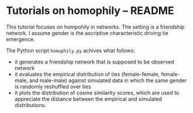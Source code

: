 # Tutorials on homophily – README

This tutorial focuses on hompohily in networks. The setting is a friendship network.
I assume gender is the ascriptive characteristic driving tie emergence.

The Python script `homophily.py` achives what follows:

+ it generates a friendship network that is supposed to be observed network
+ it evaluates the empirical distribution of ties (female-female, female-male, and male-male)
  against simulated data in which the same gender is randomly reshuffled over ties
+ it plots the distribution of cosine similarity scores, which are used to appreciate
  the distance between the empirical and simulated distributions.

